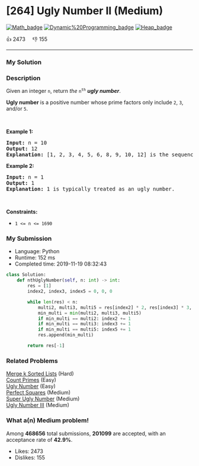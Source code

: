 # [264] Ugly Number II (Medium)

[![Math_badge](https://img.shields.io/badge/topic-Math-green.svg)](https://leetcode.com/problems/ugly-number-ii/)  [![Dynamic%20Programming_badge](https://img.shields.io/badge/topic-Dynamic%20Programming-green.svg)](https://leetcode.com/problems/ugly-number-ii/)  [![Heap_badge](https://img.shields.io/badge/topic-Heap-green.svg)](https://leetcode.com/problems/ugly-number-ii/) 

:+1: 2473 &nbsp; &nbsp; :thumbsdown: 155

---

### My Solution


### Description
<p>Given an integer <code>n</code>, return <em>the</em> <code>n<sup>th</sup></code> <em><strong>ugly number</strong></em>.</p>

<p><strong>Ugly number</strong> is a positive number whose prime factors only include <code>2</code>, <code>3</code>, and/or <code>5</code>.</p>

<p>&nbsp;</p>
<p><strong>Example 1:</strong></p>

<pre>
<strong>Input:</strong> n = 10
<strong>Output:</strong> 12
<strong>Explanation:</strong> [1, 2, 3, 4, 5, 6, 8, 9, 10, 12] is the sequence of the first 10 ugly numbers.
</pre>

<p><strong>Example 2:</strong></p>

<pre>
<strong>Input:</strong> n = 1
<strong>Output:</strong> 1
<strong>Explanation:</strong> 1 is typically treated as an ugly number.
</pre>

<p>&nbsp;</p>
<p><strong>Constraints:</strong></p>

<ul>
	<li><code>1 &lt;= n &lt;= 1690</code></li>
</ul>



### My Submission

- Language: Python
- Runtime: 152 ms
- Completed time: 2019-11-19 08:32:43

```Python
class Solution:
    def nthUglyNumber(self, n: int) -> int:
        res = [1]
        index2, index3, index5 = 0, 0, 0

        while len(res) < n:
            multi2, multi3, multi5 = res[index2] * 2, res[index3] * 3, res[index5] * 5
            min_multi = min(multi2, multi3, multi5)
            if min_multi == multi2: index2 += 1
            if min_multi == multi3: index3 += 1
            if min_multi == multi5: index5 += 1
            res.append(min_multi)

        return res[-1]        
```


### Related Problems
[Merge k Sorted Lists](https://leetcode.com/problems/merge-k-sorted-lists/) (Hard) <br>
[Count Primes](https://leetcode.com/problems/count-primes/) (Easy) <br>
[Ugly Number](https://leetcode.com/problems/ugly-number/) (Easy) <br>
[Perfect Squares](https://leetcode.com/problems/perfect-squares/) (Medium) <br>
[Super Ugly Number](https://leetcode.com/problems/super-ugly-number/) (Medium) <br>
[Ugly Number III](https://leetcode.com/problems/ugly-number-iii/) (Medium) <br>



### What a(n) Medium problem!
Among **468656** total submissions, **201099** are accepted, with an acceptance rate of **42.9%**. <br>

- Likes: 2473
- Dislikes: 155

